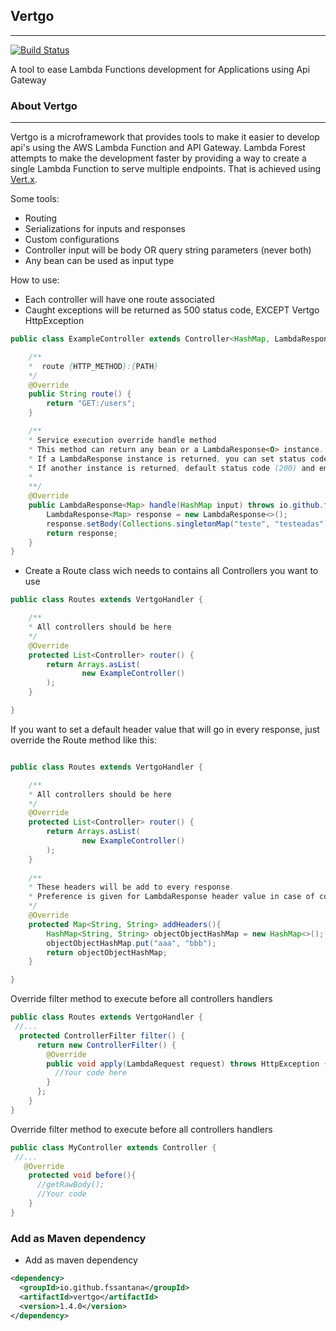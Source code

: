 ## Vertgo
---
[![Build Status](https://travis-ci.org/fssantana/vertgo.svg?branch=master)](https://travis-ci.org/fssantana/vertgo)

A tool to ease Lambda Functions development for Applications using Api Gateway

### About Vertgo
---
Vertgo is a microframework that provides tools to make 
it easier to develop api's using the AWS Lambda Function and API Gateway. 
Lambda Forest attempts to make the development faster by providing a way to create a single Lambda
Function to serve multiple endpoints. That is achieved using [Vert.x](https://vertx.io/).

Some tools:
* Routing
* Serializations for inputs and responses
* Custom configurations
* Controller input will be body OR query string parameters (never both)
* Any bean can be used as input type

How to use:
* Each controller will have one route associated
* Caught exceptions will be returned as 500 status code, EXCEPT Vertgo HttpException

```java
public class ExampleController extends Controller<HashMap, LambdaResponse<Map>> {

    /**
    *  route {HTTP_METHOD}:{PATH} 
    */
    @Override
    public String route() {
        return "GET:/users";
    }

    /**
    * Service execution override handle method
    * This method can return any bean or a LambdaResponse<O> instance.
    * If a LambdaResponse instance is returned, you can set status code and headers;
    * If another instance is returned, default status code (200) and empty headers will be returned
    * 
    **/
    @Override
    public LambdaResponse<Map> handle(HashMap input) throws io.github.fssantana.vertgo.exception.HttpException{
        LambdaResponse<Map> response = new LambdaResponse<>();
        response.setBody(Collections.singletonMap("teste", "testeadas"));
        return response;
    }
}
```

* Create a Route class wich needs to contains all Controllers you want to use
```java
public class Routes extends VertgoHandler {

    /**
    * All controllers should be here 
    */
    @Override
    protected List<Controller> router() {
        return Arrays.asList(
                new ExampleController()
        );
    }

}
```

If you want to set a default header value that will go in every response, just override the Route method like this:
```java

public class Routes extends VertgoHandler {

    /**
    * All controllers should be here 
    */
    @Override
    protected List<Controller> router() {
        return Arrays.asList(
                new ExampleController()
        );
    }
    
    /**
    * These headers will be add to every response.
    * Preference is given for LambdaResponse header value in case of conflict
    */
    @Override
    protected Map<String, String> addHeaders(){
        HashMap<String, String> objectObjectHashMap = new HashMap<>();
        objectObjectHashMap.put("aaa", "bbb");
        return objectObjectHashMap;
    }

}
```

Override filter method to execute before all controllers handlers
```java
public class Routes extends VertgoHandler {
 //...
  protected ControllerFilter filter() {
      return new ControllerFilter() {
        @Override
        public void apply(LambdaRequest request) throws HttpException {
          //Your code here
        }
      };
    }
}
```


Override filter method to execute before all controllers handlers
```java
public class MyController extends Controller {
 //...
   @Override
    protected void before(){
      //getRawBody();
      //Your code
    }
}
```


### Add as Maven dependency
* Add as maven dependency
```xml
<dependency>
  <groupId>io.github.fssantana</groupId>
  <artifactId>vertgo</artifactId>
  <version>1.4.0</version>
</dependency>
```